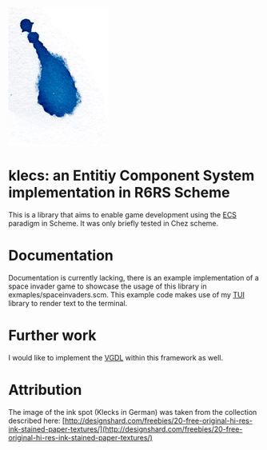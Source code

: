 ![klecks](img/3452032501_d7ac6b8777_o.jpg)
# klecs: an Entitiy Component System implementation in R6RS Scheme

This is a library that aims to enable game development using the [ECS](https://en.wikipedia.org/wiki/Entity_component_system) paradigm in Scheme. It was only briefly tested in Chez scheme.

# Documentation

Documentation is currently lacking, there is an example implementation of a space invader game to showcase the usage of this library in exmaples/spaceinvaders.scm. This example code makes use of my [TUI](https://github.com/sam-d/tui) library to render text to the terminal.

# Further work

I would like to implement the [VGDL](https://github.com/rubenvereecken/py-vgdl) within this framework as well.

# Attribution
The image of the ink spot (Klecks in German) was taken from the collection described here: [http://designshard.com/freebies/20-free-original-hi-res-ink-stained-paper-textures/](http://designshard.com/freebies/20-free-original-hi-res-ink-stained-paper-textures/)